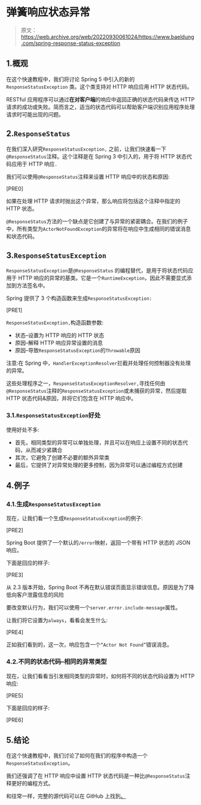 # 弹簧响应状态异常

> 原文：<https://web.archive.org/web/20220930061024/https://www.baeldung.com/spring-response-status-exception>

## 1.概观

在这个快速教程中，我们将讨论 Spring 5 中引入的新的`ResponseStatusException` 类。这个类支持对 HTTP 响应应用 HTTP 状态代码。

RESTful 应用程序可以通过**在对客户端**的响应中返回正确的状态代码来传达 HTTP 请求的成功或失败。简而言之，适当的状态代码可以帮助客户端识别应用程序处理请求时可能出现的问题。

## 2.`ResponseStatus`

在我们深入研究`ResponseStatusException,` 之前，让我们快速看一下`@ResponseStatus`注释。这个注释是在 Spring 3 中引入的，用于将 HTTP 状态代码应用于 HTTP 响应`.`

我们可以使用`@ResponseStatus`注释来设置 HTTP 响应中的状态和原因:

[PRE0]

如果在处理 HTTP 请求时抛出这个异常，那么响应将包括这个注释中指定的 HTTP 状态。

`@ResponseStatus`方法的一个缺点是它创建了与异常的紧密耦合。在我们的例子中，所有类型为`ActorNotFoundException`的异常将在响应中生成相同的错误消息和状态代码。

## 3.`ResponseStatusException`

`ResponseStatusException`是`@ResponseStatus` 的编程替代，是用于将状态代码应用于 HTTP 响应的异常的基类。它是一个`RuntimeException`，因此不需要显式添加到方法签名中。

Spring 提供了 3 个构造函数来生成`ResponseStatusException:`

[PRE1]

`ResponseStatusException,`构造函数参数:

*   状态–设置为 HTTP 响应的 HTTP 状态
*   原因–解释 HTTP 响应异常设置的消息
*   原因–导致`ResponseStatusException`的`Throwable`原因

注意:在 Spring 中，`HandlerExceptionResolver`拦截并处理任何控制器没有处理的异常。

这些处理程序之一，`ResponseStatusExceptionResolver,`寻找任何由`@ResponseStatus`注释的`ResponseStatusException`或未捕获的异常，然后提取 HTTP 状态代码&原因，并将它们包含在 HTTP 响应中。

### 3.1.`ResponseStatusException`好处

使用好处不多:

*   首先，相同类型的异常可以单独处理，并且可以在响应上设置不同的状态代码，从而减少紧耦合
*   其次，它避免了创建不必要的额外异常类
*   最后，它提供了对异常处理的更多控制，因为异常可以通过编程方式创建

## 4.例子

### 4.1.生成`ResponseStatusException`

现在，让我们看一个生成`ResponseStatusException`的例子:

[PRE2]

Spring Boot 提供了一个默认的`/error`映射，返回一个带有 HTTP 状态的 JSON 响应。

下面是回应的样子:

[PRE3]

从 2.3 版本开始，Spring Boot 不再在默认错误页面显示错误信息。原因是为了降低向客户泄露信息的风险

要改变默认行为，我们可以使用一个`server.error.include-message`属性。

让我们将它设置为`always`，看看会发生什么:

[PRE4]

正如我们看到的，这一次，响应包含一个`“Actor Not Found”`错误消息。

### 4.2.不同的状态代码–相同的异常类型

现在，让我们看看当引发相同类型的异常时，如何将不同的状态代码设置为 HTTP 响应:

[PRE5]

下面是回应的样子:

[PRE6]

## 5.结论

在这个快速教程中，我们讨论了如何在我们的程序中构造一个`ResponseStatusException`。

我们还强调了在 HTTP 响应中设置 HTTP 状态代码是一种比`@ResponseStatus`注释更好的编程方式。

和往常一样，完整的源代码可以在 GitHub 上找到[。](https://web.archive.org/web/20221213031627/https://github.com/eugenp/tutorials/tree/master/spring-5)